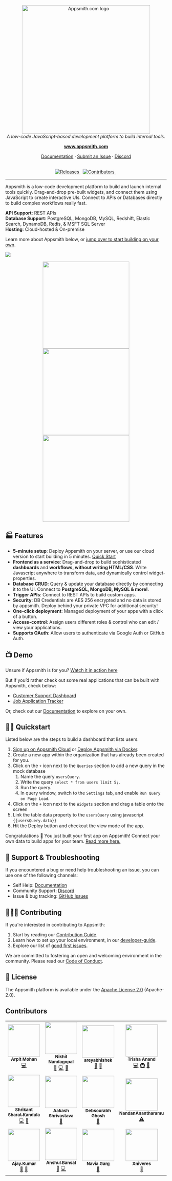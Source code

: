 <p align="center">
    <img src="https://github.com/appsmithOrg/appsmith/blob/fix/readme-v2/static/appsmith_logo_primary.png" alt="Appsmith.com logo" width="400"/>
    <br>
    <i>A low-code JavaScript-based development platform to build internal tools.</i>
    <br>
</p>

<p align="center">
  <a href="https://www.appsmith.com/"><strong>www.appsmith.com</strong></a>
  <br>
</p>

<p align="center">
  <a href="https://docs.appsmith.com/">Documentation</a>
  ·
  <a href="https://github.com/appsmithorg/appsmith/issues/new/choose">Submit an Issue</a>
  ·
  <a href="https://discord.gg/rBTTVJp">Discord</a>
  <br>
  <br>
</p>

<p align="center">    
   <a href="https://github.com/appsmithorg/appsmith/releases/latest">
    <img src="https://img.shields.io/github/v/release/appsmithorg/appsmith.svg?logo=GitHub" alt="Releases" />
  </a>&nbsp;
  <a href="#-contributors">
    <img src="https://img.shields.io/badge/contributors-50+-orange.svg?style=flat-square" alt="Contributors" />
  </a>&nbsp;
</p>

-----------------
<div>
Appsmith is a low-code development platform to build and launch internal tools quickly. Drag-and-drop pre-built widgets, and connect them using JavaScript to create interactive UIs. Connect to APIs or Databases directly to build complex workflows really fast.

**API Support**: REST APIs<br/>
**Database Support**: PostgreSQL, MongoDB, MySQL, Redshift, Elastic Search, DynamoDB, Redis, & MSFT SQL Server<br/>
**Hosting**: Cloud-hosted & On-premise

Learn more about Appsmith below, or [jump over to start building on your own](#%EF%B8%8F-quickstart).
</div>
<img src="https://github.com/appsmithOrg/appsmith/blob/fix/readme-v2/static/UI.gif">
<p align="center">
  <img src="https://github.com/appsmithOrg/appsmith/blob/fix/readme-v2/static/Query2.png" width="270">
  <img src="https://github.com/appsmithOrg/appsmith/blob/fix/readme-v2/static/API2.png" width="270">
  <img src="https://github.com/appsmithOrg/appsmith/blob/fix/readme-v2/static/Share5.png" width="270">
</p>

## 🏭 Features

* **5-minute setup**: Deploy Appsmith on your server, or use our cloud version to start building in 5 minutes. [Quick Start](#%EF%B8%8F-quickstart)
* **Frontend as a service**: Drag-and-drop to build sophisticated **dashboards** and **workflows, without writing HTML/CSS**. Write Javascript anywhere to transform data, and dynamically control widget-properties.
* **Database CRUD**: Query & update your database directly by connecting it to the UI. Connect to **PostgreSQL, MongoDB, MySQL & more!**.
* **Trigger APIs**: Connect to REST APIs to build custom apps.
* **Security**: DB Credentials are AES 256 encrypted and no data is stored by appsmith. Deploy behind your private VPC for additional security!
* **One-click deployment**: Managed deployment of your apps with a click of a button.
* **Access-control**: Assign users different roles & control who can edit / view your applications.
* **Supports OAuth**: Allow users to authenticate via Google Auth or GitHub Auth.

## 📺 Demo

Unsure if Appsmith is for you? [Watch it in action here](http://bit.ly/appsmith-demo-github) 

But if you’d rather check out some real applications that can be built with Appsmith, check below:
* [Customer Support Dashboard](https://bit.ly/cs-dashboard-appsmith)
* [Job Application Tracker](https://bit.ly/3hbYtTi)

Or, check out our [Documentation](https://docs.appsmith.com/) to explore on your own.

## 🏃‍♀️ Quickstart

Listed below are the steps to build a dashboard that lists users.
1. [Sign up on Appsmith Cloud](https://bit.ly/appsmith-signup-github) or [Deploy Appsmith via Docker](https://bit.ly/appsmith-docker-github).
2. Create a new app within the organization that has already been created for you.
3. Click on the `+` icon next to the `Queries` section to add a new query in the mock database
    1. Name the query `usersQuery`.
    2. Write the query `select * from users limit 5;`.
    3. Run the query.
    4. In query window, switch to the `Settings` tab, and enable `Run Query on Page Load`.
4. Click on the `+` icon next to the `Widgets` section and drag a table onto the screen
5. Link the table data property to the `usersQuery` using javascript `{{usersQuery.data}}`
6. Hit the Deploy button and checkout the view mode of the app.

Congratulations 🎉 You just built your first app on Appsmith! 
Connect your own data to build apps for your team. [Read more here.](https://docs.appsmith.com/core-concepts/connecting-to-databases)

## 📕 Support & Troubleshooting

If you encountered a bug or need help troubleshooting an issue, you can use one of the following channels:

* Self Help: [Documentation](https://docs.appsmith.com/)
* Community Support: [Discord](https://discord.gg/rBTTVJp)
* Issue & bug tracking: [GitHub Issues](https://github.com/appsmithorg/appsmith/issues/new/choose)

## 🧑‍🤝‍🧑 Contributing

If you're interested in contributing to Appsmith:
1. Start by reading our [Contribution Guide](https://github.com/appsmithorg/appsmith/blob/master/CONTRIBUTING.md).
2. Learn how to set up your local environment, in our [developer-guide](https://github.com/appsmithorg/appsmith/blob/master/contributions/CodeContributionsGuidelines.md#-setup-for-local-development).
3. Explore our list of [good first issues](https://github.com/appsmithorg/appsmith/issues?q=is%3Aissue+is%3Aopen+label%3A%22Good+First+Issue%22).

We are committed to fostering an open and welcoming environment in the community. Please read our [Code of Conduct](CODE_OF_CONDUCT.md).

## 📑 License

The Appsmith platform is available under the [Apache License 2.0](https://www.apache.org/licenses/LICENSE-2.0) (Apache-2.0).

## Contributors


<!-- ALL-CONTRIBUTORS-LIST:START - Do not remove or modify this section -->
<!-- prettier-ignore-start -->
<!-- markdownlint-disable -->
<table>
  <tr>
    <td align="center"><a href="http://arpitmohan.com"><img src="https://avatars2.githubusercontent.com/u/458946?v=4" width="100px;" alt=""/><br /><sub><b>Arpit Mohan</b></sub></a><br /><a href="https://github.com/appsmithorg/appsmith/commits?author=mohanarpit" title="Code">💻</a></td>
    <td align="center"><a href="https://github.com/Nikhil-Nandagopal"><img src="https://avatars2.githubusercontent.com/u/3897254?v=4" width="100px;" alt=""/><br /><sub><b>Nikhil Nandagopal</b></sub></a><br /><a href="https://github.com/appsmithorg/appsmith/commits?author=Nikhil-Nandagopal" title="Documentation">📖</a> <a href="https://github.com/appsmithorg/appsmith/commits?author=Nikhil-Nandagopal" title="Code">💻</a> <a href="#projectManagement-Nikhil-Nandagopal" title="Project Management">📆</a></td>
    <td align="center"><a href="https://github.com/areyabhishek"><img src="https://avatars1.githubusercontent.com/u/30255708?v=4" width="100px;" alt=""/><br /><sub><b>areyabhishek</b></sub></a><br /><a href="#ideas-areyabhishek" title="Ideas, Planning, & Feedback">🤔</a> <a href="#design-areyabhishek" title="Design">🎨</a></td>
    <td align="center"><a href="https://github.com/trishaanand"><img src="https://avatars2.githubusercontent.com/u/8403079?v=4" width="100px;" alt=""/><br /><sub><b>Trisha Anand</b></sub></a><br /><a href="https://github.com/appsmithorg/appsmith/commits?author=trishaanand" title="Code">💻</a> <a href="#infra-trishaanand" title="Infrastructure (Hosting, Build-Tools, etc)">🚇</a> <a href="#ideas-trishaanand" title="Ideas, Planning, & Feedback">🤔</a></td>
    <td align="center"><a href="https://github.com/hetunandu"><img src="https://avatars2.githubusercontent.com/u/12022471?v=4" width="100px;" alt=""/><br /><sub><b>Hetu Nandu</b></sub></a><br /><a href="https://github.com/appsmithorg/appsmith/commits?author=hetunandu" title="Code">💻</a> <a href="https://github.com/appsmithorg/appsmith/commits?author=hetunandu" title="Tests">⚠️</a> <a href="#ideas-hetunandu" title="Ideas, Planning, & Feedback">🤔</a></td>
    <td align="center"><a href="https://github.com/riodeuno"><img src="https://avatars1.githubusercontent.com/u/103687?v=4" width="100px;" alt=""/><br /><sub><b>Abhinav Jha</b></sub></a><br /><a href="https://github.com/appsmithorg/appsmith/commits?author=riodeuno" title="Code">💻</a></td>
    <td align="center"><a href="https://github.com/satbir121"><img src="https://avatars3.githubusercontent.com/u/39981226?v=4" width="100px;" alt=""/><br /><sub><b>satbir121</b></sub></a><br /><a href="https://github.com/appsmithorg/appsmith/commits?author=satbir121" title="Code">💻</a> <a href="#ideas-satbir121" title="Ideas, Planning, & Feedback">🤔</a></td>
  </tr>
  <tr>
    <td align="center"><a href="https://sharats.me"><img src="https://avatars3.githubusercontent.com/u/120119?v=4" width="100px;" alt=""/><br /><sub><b>Shrikant Sharat Kandula</b></sub></a><br /><a href="https://github.com/appsmithorg/appsmith/commits?author=sharat87" title="Code">💻</a> <a href="#plugin-sharat87" title="Plugin/utility libraries">🔌</a></td>
    <td align="center"><a href="https://github.com/aakashDesign"><img src="https://avatars2.githubusercontent.com/u/65771350?v=4" width="100px;" alt=""/><br /><sub><b>Aakash Shrivastava</b></sub></a><br /><a href="#design-aakashDesign" title="Design">🎨</a></td>
    <td align="center"><a href="https://github.com/Debsourabh"><img src="https://avatars2.githubusercontent.com/u/34486435?v=4" width="100px;" alt=""/><br /><sub><b>Debsourabh Ghosh</b></sub></a><br /><a href="#design-Debsourabh" title="Design">🎨</a></td>
    <td align="center"><a href="https://github.com/NandanAnantharamu"><img src="https://avatars1.githubusercontent.com/u/67676905?v=4" width="100px;" alt=""/><br /><sub><b>NandanAnantharamu</b></sub></a><br /><a href="https://github.com/appsmithorg/appsmith/commits?author=NandanAnantharamu" title="Tests">⚠️</a></td>
    <td align="center"><a href="https://github.com/prapullac"><img src="https://avatars3.githubusercontent.com/u/71753653?v=4" width="100px;" alt=""/><br /><sub><b>prapullac</b></sub></a><br /><a href="https://github.com/appsmithorg/appsmith/issues?q=author%3Aprapullac" title="Bug reports">🐛</a> <a href="https://github.com/appsmithorg/appsmith/commits?author=prapullac" title="Tests">⚠️</a></td>
    <td align="center"><a href="https://github.com/Saket2"><img src="https://avatars0.githubusercontent.com/u/49346036?v=4" width="100px;" alt=""/><br /><sub><b>Saket Agrawal</b></sub></a><br /><a href="https://github.com/appsmithorg/appsmith/issues?q=author%3ASaket2" title="Bug reports">🐛</a> <a href="https://github.com/appsmithorg/appsmith/commits?author=Saket2" title="Documentation">📖</a></td>
    <td align="center"><a href="https://harishkotra.me"><img src="https://avatars1.githubusercontent.com/u/4999463?v=4" width="100px;" alt=""/><br /><sub><b>Harish Kotra</b></sub></a><br /><a href="https://github.com/appsmithorg/appsmith/issues?q=author%3Aharishkotra" title="Bug reports">🐛</a></td>
  </tr>
  <tr>
    <td align="center"><a href="https://github.com/visibleajay"><img src="https://avatars0.githubusercontent.com/u/13945951?v=4" width="100px;" alt=""/><br /><sub><b>Ajay Kumar</b></sub></a><br /><a href="https://github.com/appsmithorg/appsmith/issues?q=author%3Avisibleajay" title="Bug reports">🐛</a> <a href="https://github.com/appsmithorg/appsmith/commits?author=visibleajay" title="Documentation">📖</a></td>
    <td align="center"><a href="https://github.com/akbansa"><img src="https://avatars0.githubusercontent.com/u/13042781?v=4" width="100px;" alt=""/><br /><sub><b>Anshul Bansal</b></sub></a><br /><a href="https://github.com/appsmithorg/appsmith/issues?q=author%3Aakbansa" title="Bug reports">🐛</a> <a href="https://github.com/appsmithorg/appsmith/commits?author=akbansa" title="Code">💻</a></td>
    <td align="center"><a href="https://github.com/gogetter22"><img src="https://avatars3.githubusercontent.com/u/71608910?v=4" width="100px;" alt=""/><br /><sub><b>Navia Garg</b></sub></a><br /><a href="https://github.com/appsmithorg/appsmith/issues?q=author%3Agogetter22" title="Bug reports">🐛</a></td>
    <td align="center"><a href="https://github.com/Xniveres"><img src="https://avatars0.githubusercontent.com/u/56609232?v=4" width="100px;" alt=""/><br /><sub><b>Xniveres</b></sub></a><br /><a href="https://github.com/appsmithorg/appsmith/issues?q=author%3AXniveres" title="Bug reports">🐛</a></td>
  </tr>
</table>

<!-- markdownlint-enable -->
<!-- prettier-ignore-end -->
<!-- ALL-CONTRIBUTORS-LIST:END -->
